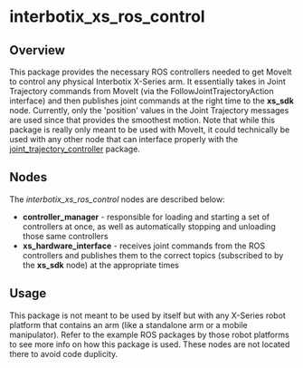 # interbotix_xs_ros_control

## Overview
This package provides the necessary ROS controllers needed to get MoveIt to control any physical Interbotix X-Series arm. It essentially takes in Joint Trajectory commands from MoveIt (via the FollowJointTrajectoryAction interface) and then publishes joint commands at the right time to the **xs_sdk** node. Currently, only the 'position' values in the Joint Trajectory messages are used since that provides the smoothest motion. Note that while this package is really only meant to be used with MoveIt, it could technically be used with any other node that can interface properly with the [joint_trajectory_controller](http://wiki.ros.org/joint_trajectory_controller) package.

## Nodes
The *interbotix_xs_ros_control* nodes are described below:
- **controller_manager** - responsible for loading and starting a set of controllers at once, as well as automatically stopping and unloading those same controllers
- **xs_hardware_interface** - receives joint commands from the ROS controllers and publishes them to the correct topics (subscribed to by the **xs_sdk** node) at the appropriate times

## Usage
This package is not meant to be used by itself but with any X-Series robot platform that contains an arm (like a standalone arm or a mobile manipulator). Refer to the example ROS packages by those robot platforms to see more info on how this package is used. These nodes are not located there to avoid code duplicity.
